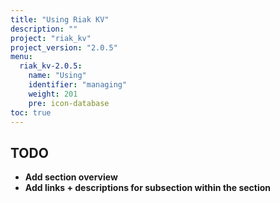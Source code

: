 ```yaml
---
title: "Using Riak KV"
description: ""
project: "riak_kv"
project_version: "2.0.5"
menu:
  riak_kv-2.0.5:
    name: "Using"
    identifier: "managing"
    weight: 201
    pre: icon-database
toc: true
---
```


## TODO

- **Add section overview**
- **Add links + descriptions for subsection within the section**
